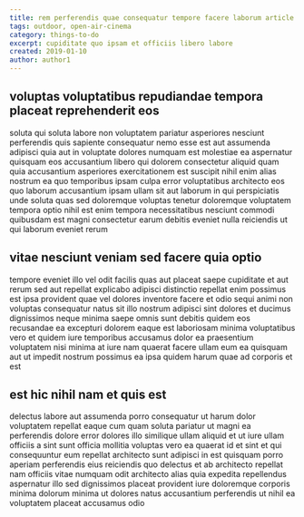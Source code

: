 ```yaml
---
title: rem perferendis quae consequatur tempore facere laborum article 6601
tags: outdoor, open-air-cinema
category: things-to-do
excerpt: cupiditate quo ipsam et officiis libero labore
created: 2019-01-10
author: author1
---
```


## voluptas voluptatibus repudiandae tempora placeat reprehenderit eos

soluta qui soluta labore non voluptatem pariatur asperiores nesciunt perferendis quis sapiente consequatur nemo esse est aut assumenda adipisci quia aut in voluptate dolores numquam est molestiae ea aspernatur quisquam eos accusantium libero qui dolorem consectetur aliquid quam quia accusantium asperiores exercitationem est suscipit nihil enim alias nostrum ea quo temporibus ipsam culpa error voluptatibus architecto eos quo laborum accusantium ipsam ullam sit aut laborum in qui perspiciatis unde soluta quas sed doloremque voluptas tenetur doloremque voluptatem tempora optio nihil est enim tempora necessitatibus nesciunt commodi quibusdam est magni consectetur earum debitis eveniet nulla reiciendis ut qui laborum eveniet rerum

## vitae nesciunt veniam sed facere quia optio

tempore eveniet illo vel odit facilis quas aut placeat saepe cupiditate et aut rerum sed aut repellat explicabo adipisci distinctio repellat enim possimus est ipsa provident quae vel dolores inventore facere et odio sequi animi non voluptas consequatur natus sit illo nostrum adipisci sint dolores et ducimus dignissimos neque minima saepe omnis sunt debitis quidem eos recusandae ea excepturi dolorem eaque est laboriosam minima voluptatibus vero et quidem iure temporibus accusamus dolor ea praesentium voluptatem nisi minima at iure nam quaerat facere ullam eum ea quisquam aut ut impedit nostrum possimus ea ipsa quidem harum quae ad corporis et est

## est hic nihil nam et quis est

delectus labore aut assumenda porro consequatur ut harum dolor voluptatem repellat eaque cum quam soluta pariatur ut magni ea perferendis dolore error dolores illo similique ullam aliquid et ut iure ullam officiis a sint sunt officia mollitia voluptas vero ea quaerat id et sint et qui consequuntur eum repellat architecto sunt adipisci in est quisquam porro aperiam perferendis eius reiciendis quo delectus et ab architecto repellat nam officiis vitae numquam odit architecto alias quia expedita repellendus aspernatur illo sed dignissimos placeat provident iure doloremque corporis minima dolorum minima ut dolores natus accusantium perferendis ut nihil ea voluptatem placeat accusamus odio
